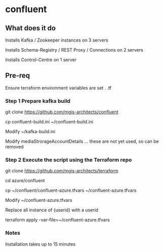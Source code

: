 # confluent

## What does it do
Installs Kafka / Zookeeper instances on 3 servers

Installs Schema-Registry / REST Proxy / Connections on 2 servers

Installs Control-Centre on 1 server 

## Pre-req
Ensure terraform environment variables are set . .tf

### Step 1 Prepare kafka build

git clone https://github.com/mgis-architects/confluent

cp confluent-build.ini ~/confluent-build.ini

Modify ~/kafka-build.ini

Modify mediaStrorageAccountDetails ... these are not yet used, so can be removed


### Step 2 Execute the script using the Terraform repo 

git clone https://github.com/mgis-architects/terraform

cd azure/confluent

cp ~/confluent/confluent-azure.tfvars ~/confluent-azure.tfvars

Modify ~/confluent-azure.tfvars

Replace all instance of {userid} with a userid 

terraform apply -var-file=~/confluent-azure.tfvars

### Notes
Installation takes up to 15 minutes
